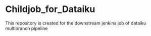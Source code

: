 # Childjob_for_Dataiku
This repository is created for the downstream jenkins job of dataiku multibranch pipeline
